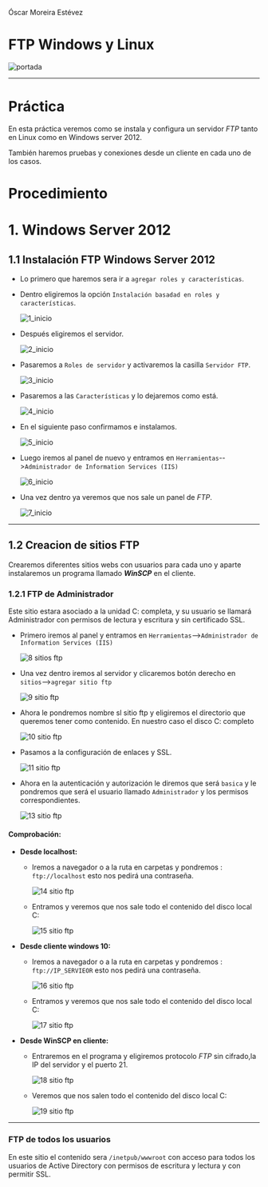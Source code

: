 Óscar Moreira Estévez

# FTP Windows y Linux

![portada](./img/portada.jpg)

___

# Práctica

En esta práctica veremos como se instala y configura un servidor *FTP* tanto en Linux como en Windows server 2012.

También haremos pruebas y conexiones desde un cliente en cada uno de los casos.

# Procedimiento

# 1. Windows Server 2012

## 1.1 Instalación FTP Windows Server 2012

- Lo primero que haremos sera ir a `agregar roles y características`.

- Dentro eligiremos la opción `Instalación basadad en roles y características`.

  ![1_inicio](./img/windows/1.png)

- Después eligiremos el servidor.

  ![2_inicio](./img/windows/2.png)

- Pasaremos a `Roles de servidor` y activaremos la casilla `Servidor FTP`.

  ![3_inicio](./img/windows/3.png)

- Pasaremos a las `Características` y lo dejaremos como está.

  ![4_inicio](./img/windows/4.png)

- En el siguiente paso confirmamos e instalamos.

  ![5_inicio](./img/windows/5.png)

- Luego iremos al panel de nuevo y entramos en  `Herramientas`-->`Administrador de Information Services (IIS)`

  ![6_inicio](./img/windows/6.png)

- Una vez dentro ya veremos que nos sale un panel de *FTP*.

  ![7_inicio](./img/windows/7.png)

___

## 1.2 Creacion de sitios FTP

Crearemos diferentes sitios webs con usuarios para cada uno y aparte instalaremos un programa llamado ***WinSCP*** en el cliente.

### 1.2.1 FTP de Administrador

Este sitio estara asociado a la unidad C: completa, y su usuario se llamará Administrador con permisos de lectura y escritura y sin certificado SSL.

- Primero iremos al panel y entramos en  `Herramientas`-->`Administrador de Information Services (IIS)`

  ![8 sitios ftp](./img/windows/6.png)

- Una vez dentro iremos al servidor y clicaremos botón derecho en `sitios`-->`agregar sitio ftp`

  ![9 sitio ftp](./img/windows/1/9.png)

- Ahora le pondremos nombre sl sitio ftp y eligiremos el directorio que queremos tener como contenido. En nuestro caso el disco C: completo

  ![10 sitio ftp](./img/windows/1/10.png)

- Pasamos a la configuración de enlaces y SSL.

  ![11 sitio ftp](./img/windows/1/11.png)

- Ahora en la autenticación y autorización le diremos que será `basica` y le pondremos que será el usuario llamado `Administrador` y los permisos correspondientes.

  ![13 sitio ftp](./img/windows/1/13.png)

#### Comprobación:

- **Desde localhost:**

  - Iremos a navegador o a la ruta en carpetas y pondremos : `ftp://localhost` esto nos pedirá una contraseña.

    ![14 sitio ftp](./img/windows/1/14.png)

  - Entramos y veremos que nos sale todo el contenido del disco local C:

    ![15 sitio ftp](./img/windows/1/15.png)

- **Desde cliente windows 10:**

  - Iremos a navegador o a la ruta en carpetas y pondremos : `ftp://IP_SERVIEOR` esto nos pedirá una contraseña.

    ![16 sitio ftp](./img/windows/1/16.png)

  - Entramos y veremos que nos sale todo el contenido del disco local C:

    ![17 sitio ftp](./img/windows/1/17.png)

- **Desde WinSCP en cliente:**

  - Entraremos en el programa y eligiremos protocolo *FTP* sin cifrado,la IP del servidor y el puerto 21.

    ![18 sitio ftp](./img/windows/1/18.png)  

  - Veremos que nos salen todo el contenido del disco local C:

    ![19 sitio ftp](./img/windows/1/19.png)

___

### FTP de todos los usuarios

En este sitio el contenido sera `/inetpub/wwwroot` con acceso para todos los usuarios de Active Directory con permisos de escritura y lectura y con permitir SSL.
